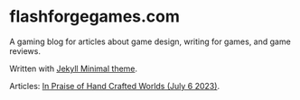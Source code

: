 # flashforgegames.com

A gaming blog for articles about game design, writing for games, and game reviews. 

Written with [Jekyll Minimal theme](www.github.com/pages-themes/minimal).

Articles:
[In Praise of Hand Crafted Worlds (July 6 2023)](./InPraiseofHandCraftedWorlds.md).
